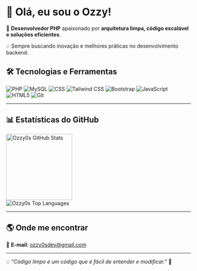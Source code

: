 # 👋 Olá, eu sou o Ozzy!  

🚀 **Desenvolvedor PHP** apaixonado por **arquitetura limpa, código escalável e soluções eficientes**.  

💡 Sempre buscando inovação e melhores práticas no desenvolvimento backend.  

## 🛠️ Tecnologias e Ferramentas  

![PHP](https://img.shields.io/badge/PHP-777BB4?style=for-the-badge&logo=php&logoColor=white)
![MySQL](https://img.shields.io/badge/MySQL-4479A1?style=for-the-badge&logo=mysql&logoColor=white)
![CSS](https://img.shields.io/badge/CSS3-1572B6?style=for-the-badge&logo=css3&logoColor=white)
![Tailwind CSS](https://img.shields.io/badge/Tailwind_CSS-38B2AC?style=for-the-badge&logo=tailwind-css&logoColor=white)
![Bootstrap](https://img.shields.io/badge/Bootstrap-563D7C?style=for-the-badge&logo=bootstrap&logoColor=white)
![JavaScript](https://img.shields.io/badge/JavaScript-F7DF1E?style=for-the-badge&logo=javascript&logoColor=black)
![HTML5](https://img.shields.io/badge/HTML5-E34F26?style=for-the-badge&logo=html5&logoColor=white)
![Git](https://img.shields.io/badge/Git-F05032?style=for-the-badge&logo=git&logoColor=white)

---

## 📊 Estatísticas do GitHub  

<div>  
  <img height="180em" src="https://github-readme-stats.vercel.app/api?username=Ozzy0s&show_icons=true&theme=dark&hide_border=true" alt="Ozzy0s GitHub Stats"/>
</div>
<div>
  <img src="https://github-readme-stats.vercel.app/api/top-langs/?username=Ozzy0s&layout=compact&langs_count=8&theme=dark&hide_border=true" alt="Ozzy0s Top Languages"/>
</div>  

---

<!-- ## 🚀 Projetos em Destaque  

📌 [**null**](https://github.com/Ozzy0s/null) – null 📂 

--- -->

## 🌎 Onde me encontrar

📧 **E-mail**: [ozzy0sdev@gmail.com](mailto:ozzy0sdev@gmail.com@gmail.com)

---

💡 *“Código limpo é um código que é fácil de entender e modificar.”* 🚀
